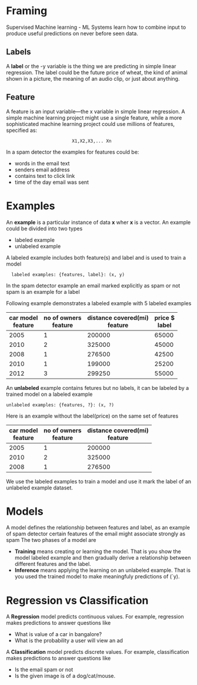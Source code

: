 # Framing

Supervised Machine learning -
     ML Systems learn how to combine input to produce useful predictions on never before seen data.
     
     
## Labels
   A __label__ or the -y variable is the thing we are predicting in simple linear regression. The label could be the future price of wheat, the kind of animal shown in a picture, the meaning of an audio clip, or just about anything.
   
## Feature
   A feature is an input variable—the x variable in simple linear regression. A simple machine learning project might use a single feature, while a more sophisticated machine learning project could use millions of features, specified as:

```
                         X1,X2,X3,... Xn
```


In a spam detector the examples for features could be:
* words in the email text
* senders email address
* contains text to click link
* time of the day email was sent


# Examples

An __example__ is a particular instance of data __x__ wher __x__ is a vector. An example could be divided into two types

* labeled example
* unlabeled example

A labeled example includes both feature(s) and label and is used to train a model

```
  labeled examples: {features, label}: (x, y)
```
In the spam detector example an email marked explicitly as spam or not spam is an example for a label

Following example demonstrates a labeled example with 5 labeled examples

| car model <br> feature | no of owners <br> feature| distance covered(mi) <br> feature | price $ <br> label|
| ------------------- | --------------------- | -------------------------- | ------------- |
| 2005 | 1 | 200000 | 65000 |
| 2010 | 2 | 325000 | 45000 |
| 2008 | 1 | 276500 | 42500 |
| 2010 | 1 | 199000 | 25200 |
| 2012 | 3 | 299250 | 55000 |


An __unlabeled__ example contains fetures but no labels, it can be labeled by a trained model on a labeled example

```
unlabeled examples: {features, ?}: (x, ?)
```
Here is an example without the label(price) on the same set of features

| car model <br> feature | no of owners <br> feature| distance covered(mi) <br> feature |
| ------------------- | --------------------- | -------------------------- |
| 2005 | 1 | 200000 |
| 2010 | 2 | 325000 |
| 2008 | 1 | 276500 |

We use the labeled examples to train a model and use it mark the label of an unlabeled example dataset.

# Models

A model defines the relationship between features and label, as an example of spam detector certain features of the email might associate strongly as spam
The two phases of a model are
 * __Training__ means creating or learning the model. That is you show the model labeled example and then gradually derive a relationship between different features and the label.
 * __Inference__ means applying the learning on an unlabeled example. That is you used the trained model to make meaningfuly predictions of (`y).
 
# Regression vs Classification

A __Regression__ model predicts continuous values. For example, regression makes predictions to answer questions like
* What is value of a car in bangalore?
* What is the probability a user will view an ad

A __Classification__ model predicts discrete values. For example, classification makes predictions to answer questions like
* Is the email spam or not
* Is the given image is of a dog/cat/mouse.

 
